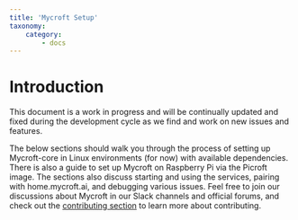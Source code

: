 ```yaml
---
title: 'Mycroft Setup'
taxonomy:
    category:
        - docs
---
```


# Introduction
This document is a work in progress and will be continually updated and fixed during the development cycle as we find and work on new issues and features.

The below sections should walk you through the process of setting up Mycroft-core in Linux environments (for now) with available dependencies. There is also a guide to set up Mycroft on Raspberry Pi via the Picroft image. The sections also discuss starting and using the services, pairing with home.mycroft.ai, and debugging various issues. Feel free to join our discussions about Mycroft in our Slack channels and official forums, and check out the [contributing section](https://docs.mycroft.ai/contributing) to learn more about contributing.

